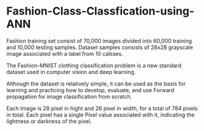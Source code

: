 # Fashion-Class-Classfication-using-ANN
Fashion training set consist of 70,000 images divided into 60,000 training and 10,000 testing samples.  Dataset samples consists of 28x28 grayscale image associated with a label from 10 calsses.

The Fashion-MNIST clothing classification problem is a new standard dataset used in computer vision and deep learning.

Although the dataset is relatively simple, it can be used as the basis for learning and practicing how to develop, evaluate, and use Forward propagation for image classification from scratch.

Each Image is 28 pixel in hight and 28 pixel in width, for a total of 784 pixels in total. Each pixel has a single Pixel value associated with it, indicating the lightness or darkness of the pixel.
